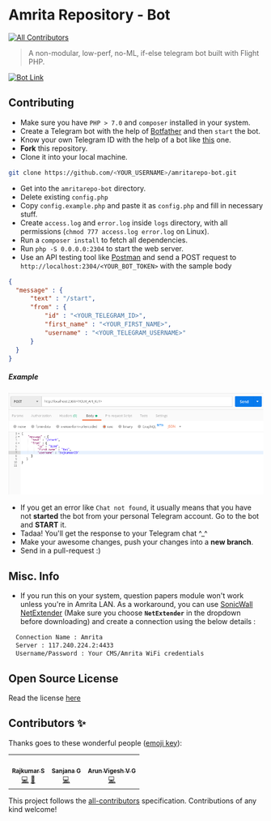 # Amrita Repository - Bot
<!-- ALL-CONTRIBUTORS-BADGE:START - Do not remove or modify this section -->
[![All Contributors](https://img.shields.io/badge/all_contributors-3-orange.svg?style=flat-square)](#contributors-)
<!-- ALL-CONTRIBUTORS-BADGE:END -->
> A non-modular, low-perf, no-ML, if-else telegram bot built with Flight PHP.

[![Bot Link](https://img.shields.io/badge/Telegram-@amrepobot-informational)](https://t.me/amrepobot)

## Contributing
- Make sure you have `PHP > 7.0` and `composer` installed in your system.
- Create a Telegram bot with the help of [Botfather](https://t.me/botfather) and then `start` the bot.
- Know your own Telegram ID with the help of a bot like [this](https://t.me/chatid_echo_bot) one.
- **Fork** this repository.
- Clone it into your local machine.
```bash
git clone https://github.com/<YOUR_USERNAME>/amritarepo-bot.git
```
- Get into the `amritarepo-bot` directory.
- Delete existing `config.php`
- Copy `config.example.php` and paste it as `config.php` and fill in necessary stuff.
- Create `access.log` and `error.log` inside `logs` directory, with all permissions (`chmod 777 access.log error.log` on Linux).
- Run a `composer install` to fetch all dependencies.
- Run `php -S 0.0.0.0:2304` to start the web server.
- Use an API testing tool like [Postman](https://postman.com) and send a POST request to `http://localhost:2304/<YOUR_BOT_TOKEN>` with the sample body
```json
{
  "message" : {
      "text" : "/start",
      "from" : {
          "id" : "<YOUR_TELEGRAM_ID>",
          "first_name" : "<YOUR_FIRST_NAME>",
          "username" : "<YOUR_TELEGRAM_USERNAME>"
      }
  }
}
```
##### Example
![Postman](postman.png?raw=true)

- If you get an error like `Chat not found`, it usually means that you have not **started** the bot from your personal Telegram account. Go to the bot and **START** it.
- Tadaa! You'll get the response to your Telegram chat ^_^
- Make your awesome changes, push your changes into a **new branch**.
- Send in a pull-request :)

## Misc. Info
- If you run this on your system, question papers module won't work unless you're in Amrita LAN. As a workaround, you can use [SonicWall NetExtender](https://www.mysonicwall.com/muir/freedownloads) (Make sure you choose **`NetExtender`** in the dropdown before downloading) and create a connection using the below details :
```
  Connection Name : Amrita
  Server : 117.240.224.2:4433
  Username/Password : Your CMS/Amrita WiFi credentials
```

## Open Source License
Read the license [here](LICENSE)

## Contributors ✨

Thanks goes to these wonderful people ([emoji key](https://allcontributors.org/docs/en/emoji-key)):

<!-- ALL-CONTRIBUTORS-LIST:START - Do not remove or modify this section -->
<!-- prettier-ignore-start -->
<!-- markdownlint-disable -->
<table>
  <tr>
    <td align="center"><a href="https://rajkumaar.co.in"><img src="https://avatars1.githubusercontent.com/u/37476886?v=4" width="100px;" alt=""/><br /><sub><b>Rajkumar S</b></sub></a><br /><a href="https://github.com/rajkumaar23/amritarepo-bot/commits?author=rajkumaar23" title="Code">💻</a> <a href="https://github.com/rajkumaar23/amritarepo-bot/commits?author=rajkumaar23" title="Documentation">📖</a></td>
    <td align="center"><a href="https://github.com/sanjana2610"><img src="https://avatars3.githubusercontent.com/u/41717568?v=4" width="100px;" alt=""/><br /><sub><b>Sanjana G</b></sub></a><br /><a href="https://github.com/rajkumaar23/amritarepo-bot/commits?author=sanjana2610" title="Code">💻</a></td>
    <td align="center"><a href="https://github.com/ArunVigesh"><img src="https://avatars2.githubusercontent.com/u/36444828?v=4" width="100px;" alt=""/><br /><sub><b>Arun Vigesh V G</b></sub></a><br /><a href="https://github.com/rajkumaar23/amritarepo-bot/commits?author=ArunVigesh" title="Code">💻</a></td>
  </tr>
</table>

<!-- markdownlint-enable -->
<!-- prettier-ignore-end -->
<!-- ALL-CONTRIBUTORS-LIST:END -->

This project follows the [all-contributors](https://github.com/all-contributors/all-contributors) specification. Contributions of any kind welcome!
